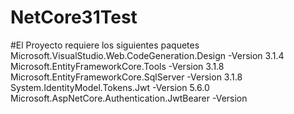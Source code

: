 # NetCore31Test
#El Proyecto requiere los siguientes paquetes
Microsoft.VisualStudio.Web.CodeGeneration.Design -Version 3.1.4
Microsoft.EntityFrameworkCore.Tools -Version 3.1.8
Microsoft.EntityFrameworkCore.SqlServer -Version 3.1.8
System.IdentityModel.Tokens.Jwt -Version 5.6.0
Microsoft.AspNetCore.Authentication.JwtBearer -Version

